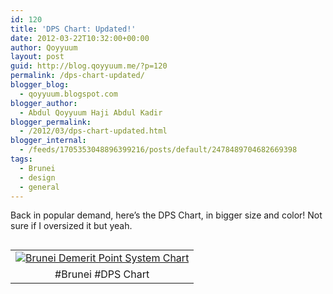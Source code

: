 ```yaml
---
id: 120
title: 'DPS Chart: Updated!'
date: 2012-03-22T10:32:00+00:00
author: Qoyyuum
layout: post
guid: http://blog.qoyyuum.me/?p=120
permalink: /dps-chart-updated/
blogger_blog:
  - qoyyuum.blogspot.com
blogger_author:
  - Abdul Qoyyuum Haji Abdul Kadir
blogger_permalink:
  - /2012/03/dps-chart-updated.html
blogger_internal:
  - /feeds/1705353048896399216/posts/default/2478489704682669398
tags:
  - Brunei
  - design
  - general
---
```

Back in popular demand, here&#8217;s the DPS Chart, in bigger size and color! Not sure if I oversized it but yeah.
  


<table cellpadding="0" cellspacing="0" style="float: left; margin-right: 1em; text-align: left;">
  <tr>
    <td style="text-align: center;">
      <a href="http://i2.wp.com/blog.qoyyuum.me/wp-content/uploads/2012/03/DPS-Chart-Colored.jpg" style="clear: left; margin-bottom: 1em; margin-left: auto; margin-right: auto;"><img alt="Brunei Demerit Point System Chart" border="0" src="http://i2.wp.com/blog.qoyyuum.me/wp-content/uploads/2012/03/DPS-Chart-Colored.jpg?w=676" title="DPS Chart in Color" data-recalc-dims="1" /></a>
    </td>
  </tr>
  
  <tr>
    <td style="text-align: center;">
      #Brunei #DPS Chart
    </td>
  </tr>
</table>
